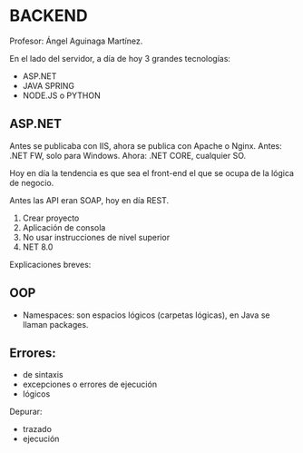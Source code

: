 # BACKEND
Profesor: Ángel Aguinaga Martínez.

En el lado del servidor, a día de hoy 3 grandes tecnologías:
- ASP.NET
- JAVA SPRING
- NODE.JS o PYTHON

## ASP.NET
Antes se publicaba con IIS, ahora se publica con Apache o Nginx.
Antes: .NET FW, solo para Windows.
Ahora: .NET CORE, cualquier SO.

Hoy en día la tendencia es que sea el front-end el que se ocupa de la lógica de negocio.

Antes las API eran SOAP, hoy en día REST.

1. Crear proyecto
2. Aplicación de consola
3. No usar instrucciones de nivel superior
4. NET 8.0


Explicaciones breves:

## OOP
- Namespaces: son espacios lógicos (carpetas lógicas), en Java se llaman packages.

## Errores:
- de sintaxis
- excepciones o errores de ejecución
- lógicos

Depurar:
- trazado
- ejecución